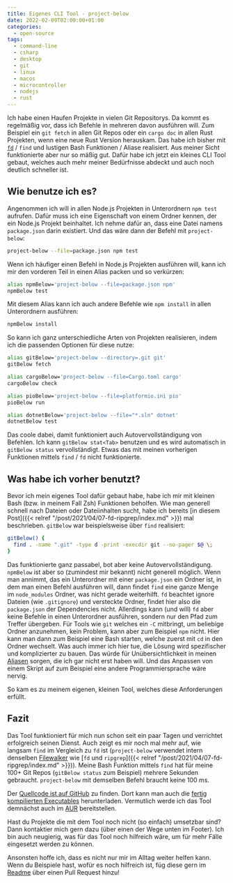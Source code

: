 ```yaml
---
title: Eigenes CLI Tool - project-below
date: 2022-02-09T02:00:00+01:00
categories:
  - open-source
tags:
  - command-line
  - csharp
  - desktop
  - git
  - linux
  - macos
  - microcontroller
  - nodejs
  - rust
---
```

Ich habe einen Haufen Projekte in vielen Git Repositorys.
Da kommt es regelmäßig vor, dass ich Befehle in mehreren davon ausführen will.
Zum Beispiel ein `git fetch` in allen Git Repos oder ein `cargo doc` in allen Rust Projekten, wenn eine neue Rust Version herauskam.
Das habe ich bisher mit [`fd`](https://github.com/sharkdp/fd) / `find` und lustigen Bash Funktionen / Aliase realisiert.
Aus meiner Sicht funktionierte aber nur so mäßig gut.
Dafür habe ich jetzt ein kleines CLI Tool gebaut, welches auch mehr meiner Bedürfnisse abdeckt und auch noch deutlich schneller ist.
<!--more-->

## Wie benutze ich es?

Angenommen ich will in allen Node.js Projekten in Unterordnern `npm test` aufrufen.
Dafür muss ich eine Eigenschaft von einem Ordner kennen, der ein Node.js Projekt beinhaltet.
Ich nehme dafür an, dass eine Datei namens `package.json` darin existiert.
Und das wäre dann der Befehl mit `project-below`:

```bash
project-below --file=package.json npm test
```

Wenn ich häufiger einen Befehl in Node.js Projekten ausführen will, kann ich mir den vorderen Teil in einen Alias packen und so verkürzen:

```bash
alias npmBelow='project-below --file=package.json npm'
npmBelow test
```

Mit diesem Alias kann ich auch andere Befehle wie `npm install` in allen Unterordnern ausführen:

```bash
npmBelow install
```

So kann ich ganz unterschiedliche Arten von Projekten realisieren, indem ich die passenden Optionen für diese nutze:

```bash
alias gitBelow='project-below --directory=.git git'
gitBelow fetch

alias cargoBelow='project-below --file=Cargo.toml cargo'
cargoBelow check

alias pioBelow='project-below --file=platformio.ini pio'
pioBelow run

alias dotnetBelow='project-below --file="*.sln" dotnet'
dotnetBelow test
```

Das coole dabei, damit funktioniert auch Autovervollständigung von Befehlen.
Ich kann `gitBelow stat<Tab>` benutzen und es wird automatisch in `gitBelow status` vervollständigt.
Etwas das mit meinen vorherigen Funktionen mittels `find` / `fd` nicht funktionierte.

## Was habe ich vorher benutzt?

Bevor ich mein eigenes Tool dafür gebaut habe, habe ich mir mit kleinen Bash (bzw. in meinem Fall Zsh) Funktionen beholfen.
Wie man generell schnell nach Dateien oder Dateiinhalten sucht, habe ich bereits [in diesem Post]({{< relref "/post/2021/04/07-fd-ripgrep/index.md" >}}) mal beschrieben.
`gitBelow` war beispielsweise über `find` realisiert:

```bash
gitBelow() {
  find . -name ".git" -type d -print -execdir git --no-pager $@ \;
}
```

Das funktionierte ganz passabel, bot aber keine Autovervollständigung.
`npmBelow` ist aber so (zumindest mir bekannt) nicht generell möglich.
Wenn man annimmt, das ein Unterordner mit einer `package.json` ein Ordner ist, in dem man einen Befehl ausführen will, dann findet `find` eine ganze Menge im `node_modules` Ordner, was nicht gerade weiterhilft.
`fd` beachtet ignore Dateien (wie `.gitignore`) und versteckte Ordner, findet hier also die `package.json` der Dependencies nicht.
Allerdings kann (und will) `fd` aber keine Befehle in einen Unterordner ausführen, sondern nur den Pfad zum Treffer übergeben.
Für Tools wie `git` welches ein `-C` mitbringt, um beliebige Ordner anzunehmen, kein Problem, kann aber zum Beispiel `npm` nicht.
Hier kann man dann zum Beispiel eine Bash starten, welche zuerst mit `cd` in den Ordner wechselt.
Was auch immer ich hier tue, die Lösung wird spezifischer und komplizierter zu bauen.
Das würde für Unübersichtlichkeit in meinen [Aliasen](https://github.com/EdJoPaTo/LinuxScripts/blob/main/configs/zsh/aliases.zsh) sorgen, die ich gar nicht erst haben will.
Und das Anpassen von einem Skript auf zum Beispiel eine andere Programmiersprache wäre nervig.

So kam es zu meinem eigenen, kleinen Tool, welches diese Anforderungen erfüllt.

## Fazit

Das Tool funktioniert für mich nun schon seit ein paar Tagen und verrichtet erfolgreich seinen Dienst.
Auch zeigt es mir noch mal mehr auf, wie langsam `find` im Vergleich zu `fd` ist (`project-below` verwendet intern denselben [Filewalker](https://crates.io/crates/ignore) wie [`fd` und `ripgrep`]({{< relref "/post/2021/04/07-fd-ripgrep/index.md" >}})).
Meine Bash Funktion mittels `find` hat für meine 100+ Git Repos (`gitBelow status` zum Beispiel) mehrere Sekunden gebraucht.
`project-below` mit demselben Befehl braucht keine 100 ms.

Der [Quellcode ist auf GitHub](https://github.com/EdJoPaTo/project-below) zu finden.
Dort kann man auch die [fertig kompilierten Executables](https://github.com/EdJoPaTo/project-below/releases) herunterladen.
Vermutlich werde ich das Tool demnächst auch im [AUR](https://aur.archlinux.org/) bereitstellen.

Hast du Projekte die mit dem Tool noch nicht (so einfach) umsetzbar sind?
Dann kontaktier mich gern dazu (über einen der Wege unten im Footer).
Ich bin auch neugierig, was für das Tool noch hilfreich wäre, um für mehr Fälle eingesetzt werden zu können.

Ansonsten hoffe ich, dass es nicht nur mir im Alltag weiter helfen kann.
Wenn du Beispiele hast, wofür es noch hilfreich ist, füg diese gern im [Readme](https://github.com/EdJoPaTo/project-below#readme) über einen Pull Request hinzu!
